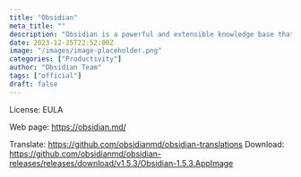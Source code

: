 ```yaml
---
title: "Obsidian"
meta_title: ""
description: "Obsidian is a powerful and extensible knowledge base that works on top of your local folder of plain text files"
date: 2023-12-25T22:52:00Z
image: "/images/image-placeholder.png"
categories: ["Productivity"]
author: "Obsidian Team"
tags: ["official"]
draft: false
---
```


License: EULA

Web page: https://obsidian.md/

Translate: https://github.com/obsidianmd/obsidian-translations
Download: https://github.com/obsidianmd/obsidian-releases/releases/download/v1.5.3/Obsidian-1.5.3.AppImage
